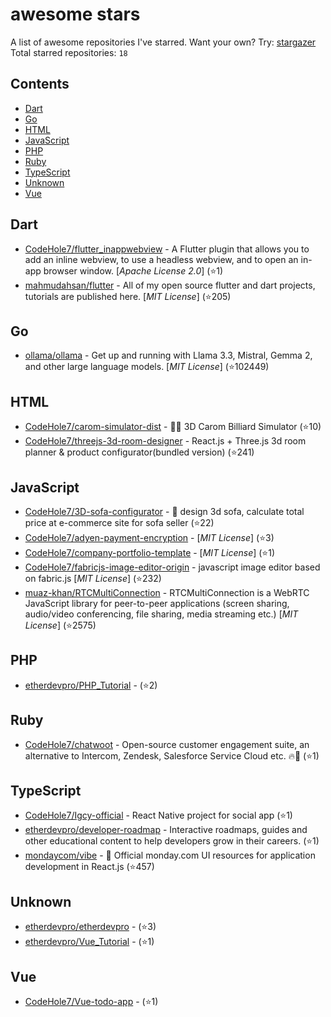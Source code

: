 # awesome stars

A list of awesome repositories I've starred. Want your own? Try: [stargazer](https://github.com/rverst/stargazer)  
Total starred repositories: `18`
## Contents

  - [Dart](#dart)
  - [Go](#go)
  - [HTML](#html)
  - [JavaScript](#javascript)
  - [PHP](#php)
  - [Ruby](#ruby)
  - [TypeScript](#typescript)
  - [Unknown](#unknown)
  - [Vue](#vue)



## Dart

  - [CodeHole7/flutter_inappwebview](https://github.com/CodeHole7/flutter_inappwebview) - A Flutter plugin that allows you to add an inline webview, to use a headless webview, and to open an in-app browser window. \[*Apache License 2.0*\] (⭐️1)
  - [mahmudahsan/flutter](https://github.com/mahmudahsan/flutter) - All of my open source flutter and dart projects, tutorials are published here. \[*MIT License*\] (⭐️205)

## Go

  - [ollama/ollama](https://github.com/ollama/ollama) - Get up and running with Llama 3.3, Mistral, Gemma 2, and other large language models. \[*MIT License*\] (⭐️102449)

## HTML

  - [CodeHole7/carom-simulator-dist](https://github.com/CodeHole7/carom-simulator-dist) - 🎱🤞 3D Carom Billiard Simulator  (⭐️10)
  - [CodeHole7/threejs-3d-room-designer](https://github.com/CodeHole7/threejs-3d-room-designer) - React.js + Three.js 3d room planner & product configurator(bundled version) (⭐️241)

## JavaScript

  - [CodeHole7/3D-sofa-configurator](https://github.com/CodeHole7/3D-sofa-configurator) - :muscle: design 3d sofa, calculate total price at e-commerce site for sofa seller (⭐️22)
  - [CodeHole7/adyen-payment-encryption](https://github.com/CodeHole7/adyen-payment-encryption) -  \[*MIT License*\] (⭐️3)
  - [CodeHole7/company-portfolio-template](https://github.com/CodeHole7/company-portfolio-template) -  \[*MIT License*\] (⭐️1)
  - [CodeHole7/fabricjs-image-editor-origin](https://github.com/CodeHole7/fabricjs-image-editor-origin) - javascript image editor based on fabric.js \[*MIT License*\] (⭐️232)
  - [muaz-khan/RTCMultiConnection](https://github.com/muaz-khan/RTCMultiConnection) - RTCMultiConnection is a WebRTC JavaScript library for peer-to-peer applications (screen sharing, audio/video conferencing, file sharing, media streaming etc.) \[*MIT License*\] (⭐️2575)

## PHP

  - [etherdevpro/PHP_Tutorial](https://github.com/etherdevpro/PHP_Tutorial) -  (⭐️2)

## Ruby

  - [CodeHole7/chatwoot](https://github.com/CodeHole7/chatwoot) - Open-source customer engagement suite, an alternative to Intercom, Zendesk, Salesforce Service Cloud etc. 🔥💬 (⭐️1)

## TypeScript

  - [CodeHole7/Igcy-official](https://github.com/CodeHole7/Igcy-official) - React Native project for social app (⭐️1)
  - [etherdevpro/developer-roadmap](https://github.com/etherdevpro/developer-roadmap) - Interactive roadmaps, guides and other educational content to help developers grow in their careers. (⭐️1)
  - [mondaycom/vibe](https://github.com/mondaycom/vibe) - 🎨 Official monday.com UI resources for application development in React.js (⭐️457)

## Unknown

  - [etherdevpro/etherdevpro](https://github.com/etherdevpro/etherdevpro) -  (⭐️3)
  - [etherdevpro/Vue_Tutorial](https://github.com/etherdevpro/Vue_Tutorial) -  (⭐️1)

## Vue

  - [CodeHole7/Vue-todo-app](https://github.com/CodeHole7/Vue-todo-app) -  (⭐️1)

